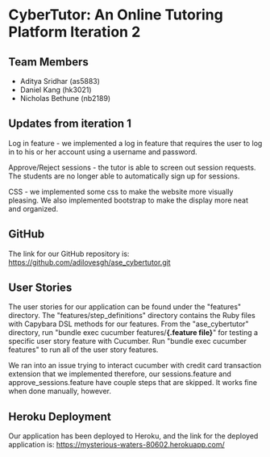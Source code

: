 # CyberTutor: An Online Tutoring Platform Iteration 2

## Team Members
* Aditya Sridhar (as5883)
* Daniel Kang (hk3021)
* Nicholas Bethune (nb2189)

## Updates from iteration 1
Log in feature - we implemented a log in feature that requires the user to log in to his or her account using a username and password.

Approve/Reject sessions - the tutor is able to screen out session requests. The students are no longer able to automatically sign up for sessions.

CSS - we implemented some css to make the website more visually pleasing. We also implemented bootstrap to make the display more neat and organized. 

## GitHub
The link for our GitHub repository is: https://github.com/adilovesgh/ase_cybertutor.git

## User Stories
The user stories for our application can be found under the "features" directory. The "features/step_definitions" directory contains the Ruby files with Capybara DSL methods for our features. From the "ase_cybertutor" directory, run "bundle exec cucumber features/__{.feature file}__" for testing a specific user story feature with Cucumber. Run "bundle exec cucumber features" to run all of the user story features.

We ran into an issue trying to interact cucumber with credit card transaction extension that we implemented therefore, our sessions.feature and approve_sessions.feature have couple steps that are skipped. It works fine when done manually, however.

## Heroku Deployment
Our application has been deployed to Heroku, and the link for the deployed application is: https://mysterious-waters-80602.herokuapp.com/